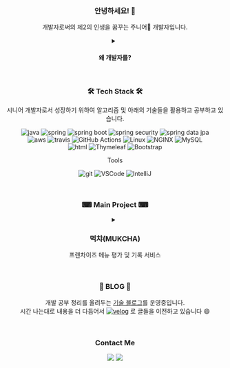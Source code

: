 
<div align="center">
  <h3>안녕하세요! 👋</h3>

  <p>
    개발자로써의 제2의 인생을 꿈꾸는 주니어🌱 개발자입니다.
  </p>

  <details>
    <summary>
      <h4>왜 개발자를?</h4>
    </summary>
    <p>
      일단, 코딩 공부가 재밌었습니다. <br>
      학생 때부터 프로그래밍을 접했었더라면 참 좋았겠지만, 30대가 되서야 프로그래밍을 접하게 되었습니다. <br>
      코딩을 하며 기능을 구현하고 서비스하다보면 많은 문제들을 마주칩니다. <br>
      몇시간이 걸리든 포기하지 않고 고민하고 분석해서 문제를 해결하면, 그때 느끼는 쾌감은 받았던 스트레스의 배는 되는것 같습니다. <br>
      이 직업이라면 즐겁게 오래 일할 수 있을꺼라 생각하여 개발자로 전향하게 되었습니다. <br>
      <br>
      저는 앞으로의 시대에서는 본인의 기술력이 있어야 살아남는 시대가 될것이라고 생각합니다. <br>
      저는 나이에 상관없이 변화를 두려워 하지않고 꾸준히 학습하여 본인의 스킬을 계속 향상시킬 수 있는 개발자가 되고 싶습니다.
    </p>
  </details>
  <br>
  <h3>🛠 Tech Stack 🛠</h3>
  <p>
    시니어 개발자로서 성장하기 위하여 알고리즘 및 아래의 기술들을 활용하고 공부하고 있습니다.
  </p>
  <p>
    <img alt="java" src="https://img.shields.io/badge/-Java-007396?style=for-the-badge&logo=java&logoColor=white" />
    <img alt="spring"
      src="https://img.shields.io/badge/-Spring-6DB33F?style=for-the-badge&logo=spring&logoColor=white" />
    <img alt="spring boot"
      src="https://img.shields.io/badge/-Spring Boot-6DB33F?style=for-the-badge&logo=springboot&logoColor=white" />
    <img alt="spring security"
      src="https://img.shields.io/badge/-Spring Security-6DB33F?style=for-the-badge&logo=springsecurity&logoColor=white" />
    <img alt="spring data jpa" src="https://img.shields.io/badge/-Spring Data JPA-6DB33F?style=for-the-badge" />
    <br>
    <img alt="aws" src="https://img.shields.io/badge/-AWS-232F3E?style=for-the-badge&logo=amazonaws&logoColor=white" />
    <img alt="travis" src="https://img.shields.io/badge/-Travis CI-3EAAAF?style=for-the-badge&logo=travisci&logoColor=white" />
    <img alt="GitHub Actions" src="https://img.shields.io/badge/-GitHub Actions-2088FF?style=for-the-badge&logo=GitHubActions&logoColor=white" />
    <img alt="Linux" src="https://img.shields.io/badge/-Linux-FCC624?style=for-the-badge&logo=Linux&logoColor=white" />
    <img alt="NGINX" src="https://img.shields.io/badge/-NGINX-009639?style=for-the-badge&logo=NGINX&logoColor=white" />
    <img alt="MySQL" src="https://img.shields.io/badge/-MySQL-4479A1?style=for-the-badge&logo=MySQL&logoColor=white" />
    <br>
    <img alt="html" src="https://img.shields.io/badge/-HTML5-E34F26?style=for-the-badge&logo=html5&logoColor=white" />
    <img alt="Thymeleaf" src="https://img.shields.io/badge/-Thymeleaf-005F0F?style=for-the-badge&logo=Thymeleaf&logoColor=white" />
    <img alt="Bootstrap" src="https://img.shields.io/badge/-Bootstrap5-7952B3?style=for-the-badge&logo=Bootstrap&logoColor=white" />
  </p>
  <p> Tools </p>
  <p>
    <img alt="git" src="https://img.shields.io/badge/-Git-F05032?style=for-the-badge&logo=git&logoColor=white" />
    <img alt="VSCode"
      src="https://img.shields.io/badge/-VSCode-007ACC?style=for-the-badge&logo=VisualStudioCode&logoColor=white" />
    <img alt="IntelliJ"
      src="https://img.shields.io/badge/-IntelliJ-000000?style=for-the-badge&logo=IntelliJIDEA&logoColor=white" />
  </p>
<!--   <p> 관심있거나 학습중인 기술들 </p> -->
<!--   <p> -->
<!--     <img alt="docker"
      src="https://img.shields.io/badge/-Docker-2496ED?style=for-the-badge&logo=docker&logoColor=white" /> -->
<!--     <img alt="Jenkins"
      src="https://img.shields.io/badge/-Jenkins-D24939?style=for-the-badge&logo=Jenkins&logoColor=white" /> -->
<!--     <img alt="Elasticsearch"
      src="https://img.shields.io/badge/-Elasticsearch-005571?style=for-the-badge&logo=Elasticsearch&logoColor=white" /> -->
<!--   </p> -->
  
  <br>

  <h3>⌨ Main Project ⌨</h3>
  <details>
    <summary>
      <h3><strong>먹챠(MUKCHA)</strong></h3>
      <p>프랜차이즈 메뉴 평가 및 기록 서비스</p>
    </summary>
    <a href="https://github.com/Bluewind8791/mukcha">
      <img alt="GitHub" src="https://img.shields.io/badge/-GitHub Code-20C997?style=for-the-badge&logo=GitHub&logoColor=white" />
    </a>
    <a href="http://ec2-3-39-16-219.ap-northeast-2.compute.amazonaws.com/">
      <img alt="Live WebPage" src="https://img.shields.io/badge/-Live WebPage-0076D6?style=for-the-badge" />
    </a>
    <br>
    <a href="https://github.com/Bluewind8791/mukcha">
      <img src="image/mukcha-mainpage.png" />
    </a>
  </details>
  
  <br>
  <h3>📖 BLOG 📖</h3>
  <p>
    개발 공부 정리를 올려두는 <a href="https://bluewind8791.github.io">기술 블로그</a>를 운영중입니다.
    <br>
    시간 나는대로 내용을 더 다듬어서 <a href="https://velog.io/@bluewind8791"><img alt="velog"
      src="https://img.shields.io/badge/-Velog-20C997?style=flat-square&logo=velog&logoColor=white"/></A> 로 글들을 이전하고 있습니다 😄
  </p>

  <br>
  <h3>Contact Me</h3>
  <p>
    <!--   <img alt="velog" src="https://img.shields.io/badge/-Velog-20C997?style=for-the-badge&logo=velog&logoColor=white" /> -->
    <a href="https://bluewind8791.notion.site/7547051b3f1f4d4faa6efd8bc8283bef"><img
        src="https://img.shields.io/badge/-Notion-000000?style=for-the-badge&logo=Notion&logoColor=white"/></a>
    <a href="mailto:bluewind@kakao.com"><img
        src="https://img.shields.io/badge/-MAIL-d14836?style=for-the-badge&logo=Gmail&logoColor=white&link=bluewind@kakao.com" /></a>
  </p>

  <!-- [![Anurag's GitHub stats](https://github-readme-stats.vercel.app/api?username=Bluewind8791&count_private=true&show_icons=true&theme=tokyonight)](https://github.com/anuraghazra/github-readme-stats) -->

</div>
